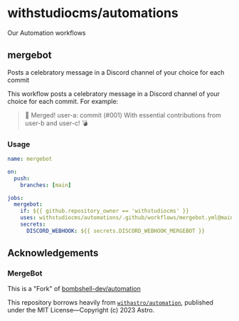 # withstudiocms/automations

Our Automation workflows

## mergebot
Posts a celebratory message in a Discord channel of your choice for each commit

This workflow posts a celebratory message in a Discord channel of your choice for each commit. For example:

> 🥳 Merged! user-a: commit (#001)
> With essential contributions from user-b and user-c! 💣

### Usage
```yml
name: mergebot

on:
  push:
    branches: [main]

jobs:
  mergebot:
    if: ${{ github.repository_owner == 'withstudiocms' }}
    uses: withstudiocms/automations/.github/workflows/mergebot.yml@main
    secrets:
      DISCORD_WEBHOOK: ${{ secrets.DISCORD_WEBHOOK_MERGEBOT }}
```

## Acknowledgements

### MergeBot
This is a "Fork" of [bombshell-dev/automation](https://github.com/bombshell-dev/automation)

This repository borrows heavily from [`withastro/automation`](https://github.com/withastro/automation), published under the MIT License&mdash;Copyright (c) 2023 Astro.
